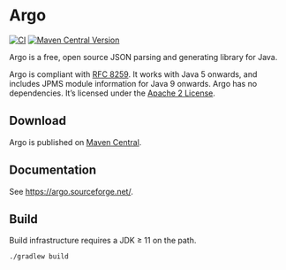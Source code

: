 # Argo

[![CI](https://github.com/argo-json/argo/actions/workflows/ci.yaml/badge.svg)](https://github.com/argo-json/argo/actions/workflows/ci.yaml)
[![Maven Central Version](https://img.shields.io/maven-central/v/net.sourceforge.argo/argo?label=Maven%20Central)](https://central.sonatype.com/artifact/net.sourceforge.argo/argo)

Argo is a free, open source JSON parsing and generating library for Java.

Argo is compliant with [RFC 8259](https://datatracker.ietf.org/doc/html/rfc8259). It works with Java 5 onwards, and includes JPMS module information for Java 9 onwards. Argo has no dependencies. It’s licensed under the [Apache 2 License](https://www.apache.org/licenses/LICENSE-2.0).

## Download

Argo is published on [Maven Central](https://central.sonatype.com/artifact/net.sourceforge.argo/argo).

## Documentation

See https://argo.sourceforge.net/.

## Build

Build infrastructure requires a JDK ≥ 11 on the path.

```shell
./gradlew build
```